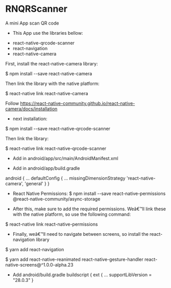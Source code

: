 # RNQRScanner
A mini App scan QR code

- This App use the libraries bellow:

* react-native-qrcode-scanner
* react-navigation
* react-native-camera

First, install the react-native-camera library:

$ npm install --save react-native-camera

Then link the library with the native platform:

$ react-native link react-native-camera

Follow https://react-native-community.github.io/react-native-camera/docs/installation

- next installation:

$ npm install --save react-native-qrcode-scanner

Then link the library:

$ react-native link react-native-qrcode-scanner

- Add in android/app/src/main/AndroidManifest.xml
<uses-permission android:name="android.permission.VIBRATE"/>

- Add in android/app/build.gradle

android {
...
    defaultConfig {
    ...
        missingDimensionStrategy 'react-native-camera', 'general'
    }
}

- React Native Permissions: 
$ npm install --save react-native-permissions @react-native-community/async-storage

- After this, make sure to add the required permissions. Weâ€™ll link these with the native platform, so use the following command:

$ react-native link react-native-permissions

- Finally, weâ€™ll need to navigate between screens, so install the react-navigation library

$ yarn add react-navigation

$ yarn add react-native-reanimated react-native-gesture-handler react-native-screens@^1.0.0-alpha.23

* Add android/build.gradle
buildscript {
    ext {
       ...
        supportLibVersion = "28.0.3"
    }